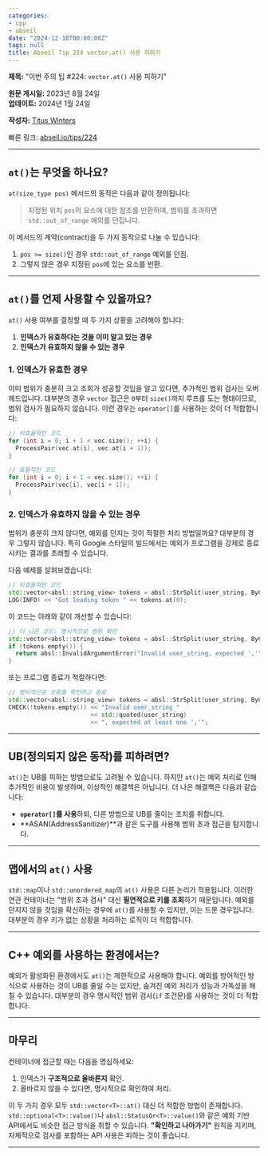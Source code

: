 ```yaml
---
categories:
- cpp
- abseil
date: "2024-12-18T00:00:00Z"
tags: null
title: Abseil Tip 224 vector.at() 사용 피하기
---
```



**제목:** "이번 주의 팁 #224: `vector.at()` 사용 피하기"  

**원문 게시일:** 2023년 8월 24일  
**업데이트:** 2024년 1월 24일  

**작성자:** [Titus Winters](mailto:titus@cs.ucr.edu)  

빠른 링크: [abseil.io/tips/224](https://abseil.io/tips/224)  

---

## **`at()`는 무엇을 하나요?**

`at(size_type pos)` 메서드의 동작은 다음과 같이 정의됩니다:

> 지정된 위치 `pos`의 요소에 대한 참조를 반환하며, 범위를 초과하면 `std::out_of_range` 예외를 던집니다.

이 메서드의 계약(contract)을 두 가지 동작으로 나눌 수 있습니다:
1. `pos >= size()`인 경우 `std::out_of_range` 예외를 던짐.
2. 그렇지 않은 경우 지정된 `pos`에 있는 요소를 반환.

---

## **`at()`를 언제 사용할 수 있을까요?**

`at()` 사용 여부를 결정할 때 두 가지 상황을 고려해야 합니다:
1. **인덱스가 유효하다는 것을 이미 알고 있는 경우**  
2. **인덱스가 유효하지 않을 수 있는 경우**

### **1. 인덱스가 유효한 경우**
이미 범위가 충분히 크고 조회가 성공할 것임을 알고 있다면, 추가적인 범위 검사는 오버헤드입니다. 대부분의 경우 `vector` 접근은 `0`부터 `size()`까지 루프를 도는 형태이므로, 범위 검사가 필요하지 않습니다. 이런 경우는 `operator[]`를 사용하는 것이 더 적합합니다:

```cpp
// 비효율적인 코드
for (int i = 0; i + 1 < vec.size(); ++i) {
  ProcessPair(vec.at(i), vec.at(i + 1));
}

// 효율적인 코드
for (int i = 0; i + 1 < vec.size(); ++i) {
  ProcessPair(vec[i], vec[i + 1]);
}
```

### **2. 인덱스가 유효하지 않을 수 있는 경우**
범위가 충분히 크지 않다면, 예외를 던지는 것이 적절한 처리 방법일까요? 대부분의 경우 그렇지 않습니다. 특히 Google 스타일의 빌드에서는 예외가 프로그램을 강제로 종료시키는 결과를 초래할 수 있습니다.

다음 예제를 살펴보겠습니다:

```cpp
// 비효율적인 코드
std::vector<absl::string_view> tokens = absl::StrSplit(user_string, ByChar(','));
LOG(INFO) << "Got leading token " << tokens.at(0);
```

이 코드는 아래와 같이 개선할 수 있습니다:

```cpp
// 더 나은 코드: 명시적으로 범위 확인
std::vector<absl::string_view> tokens = absl::StrSplit(user_string, ByChar(','));
if (tokens.empty()) {
  return absl::InvalidArgumentError("Invalid user_string, expected ','");
}
```

또는 프로그램 종료가 적절하다면:

```cpp
// 명시적으로 오류를 확인하고 종료
std::vector<absl::string_view> tokens = absl::StrSplit(user_string, ByChar(','));
CHECK(!tokens.empty()) << "Invalid user_string "
                       << std::quoted(user_string)
                       << ", expected at least one ','";
```

---

## **UB(정의되지 않은 동작)를 피하려면?**

`at()`는 UB를 피하는 방법으로도 고려될 수 있습니다. 하지만 `at()`는 예외 처리로 인해 추가적인 비용이 발생하며, 이상적인 해결책은 아닙니다. 더 나은 해결책은 다음과 같습니다:

- **`operator[]`를 사용**하되, 다른 방법으로 UB를 줄이는 조치를 취합니다.  
- **ASAN(AddressSanitizer)**과 같은 도구를 사용해 범위 초과 접근을 탐지합니다.  

---

## **맵에서의 `at()` 사용**

`std::map`이나 `std::unordered_map`의 `at()` 사용은 다른 논리가 적용됩니다. 이러한 연관 컨테이너는 "범위 초과 검사" 대신 **필연적으로 키를 조회**하기 때문입니다. 예외를 던지지 않을 것임을 확신하는 경우에 `at()`를 사용할 수 있지만, 이는 드문 경우입니다. 대부분의 경우 키가 없는 상황을 처리하는 로직이 더 적합합니다.

---

## **C++ 예외를 사용하는 환경에서는?**

예외가 활성화된 환경에서도 `at()`는 제한적으로 사용해야 합니다. 예외를 방어적인 방식으로 사용하는 것이 UB를 줄일 수는 있지만, 숨겨진 예외 처리가 성능과 가독성을 해칠 수 있습니다. 대부분의 경우 명시적인 범위 검사(`if` 조건문)를 사용하는 것이 더 적합합니다.

---

## **마무리**

컨테이너에 접근할 때는 다음을 명심하세요:
1. 인덱스가 **구조적으로 올바른지** 확인.  
2. 올바르지 않을 수 있다면, 명시적으로 확인하여 처리.  

이 두 가지 경우 모두 `std::vector<T>::at()` 대신 더 적합한 방법이 존재합니다. `std::optional<T>::value()`나 `absl::StatusOr<T>::value()`와 같은 예외 기반 API에서도 비슷한 접근 방식을 취할 수 있습니다. **"확인하고 나아가기"** 원칙을 지키며, 자체적으로 검사를 포함하는 API 사용은 피하는 것이 좋습니다.  

--- 

[asan]: https://github.com/google/sanitizers/wiki/AddressSanitizer